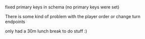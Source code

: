 fixed primary keys in schema (no primary keys were set)

There is some kind of problem with the player order or change turn endpoints

only had a 30m lunch break to do stuff :)

